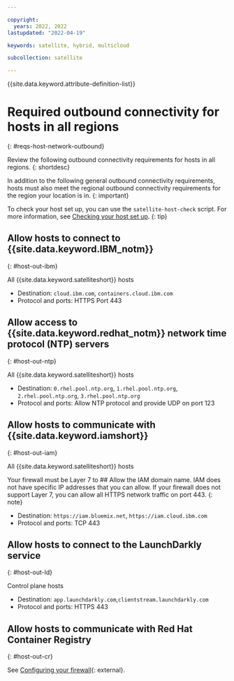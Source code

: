 ```yaml
---

copyright:
  years: 2022, 2022
lastupdated: "2022-04-19"

keywords: satellite, hybrid, multicloud

subcollection: satellite

---
```


{{site.data.keyword.attribute-definition-list}}

# Required outbound connectivity for hosts in all regions
{: #reqs-host-network-outbound}

Review the following outbound connectivity requirements for hosts in all regions.
{: shortdesc}

In addition to the following general outbound connectivity requirements, hosts must also meet the regional outbound connectivity requirements for the region your location is in.
{: important}


To check your host set up, you can use the `satellite-host-check` script. For more information, see [Checking your host set up](/docs/satellite?topic=satellite-host-network-check).
{: tip}



## Allow hosts to connect to {{site.data.keyword.IBM_notm}}
{: #host-out-ibm}

All {{site.data.keyword.satelliteshort}} hosts
* Destination: `cloud.ibm.com`, `containers.cloud.ibm.com`
* Protocol and ports: HTTPS Port 443

## Allow access to {{site.data.keyword.redhat_notm}} network time protocol (NTP) servers
{: #host-out-ntp}

All {{site.data.keyword.satelliteshort}} hosts
* Destination: `0.rhel.pool.ntp.org`, `1.rhel.pool.ntp.org`, `2.rhel.pool.ntp.org`, `3.rhel.pool.ntp.org`
* Protocol and ports: Allow NTP protocol and provide UDP on port 123

## Allow hosts to communicate with {{site.data.keyword.iamshort}}
{: #host-out-iam}

All {{site.data.keyword.satelliteshort}} hosts

Your firewall must be Layer 7 to ## Allow the IAM domain name. IAM does not have specific IP addresses that you can allow. If your firewall does not support Layer 7, you can allow all HTTPS network traffic on port 443.
{: note}

* Destination: `https://iam.bluemix.net`, `https://iam.cloud.ibm.com`
* Protocol and ports: TCP 443

## Allow hosts to connect to the LaunchDarkly service
{: #host-out-ld}

Control plane hosts
* Destination: `app.launchdarkly.com`,`clientstream.launchdarkly.com`
* Protocol and ports: HTTPS 443

## Allow hosts to communicate with Red Hat Container Registry
{: #host-out-cr}

See [Configuring your firewall](https://docs.openshift.com/container-platform/4.8/installing/install_config/configuring-firewall.html){: external}.













